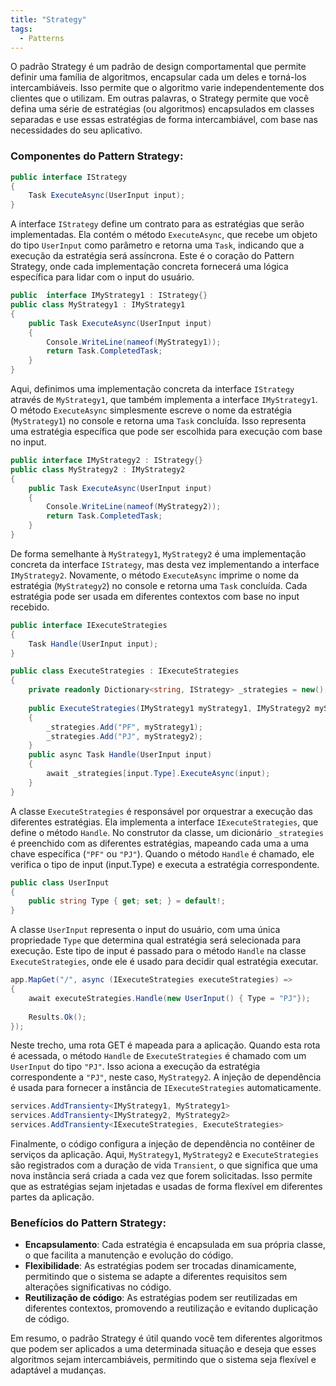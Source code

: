 ```yaml
---
title: "Strategy"
tags:
  - Patterns
---
```


O padrão Strategy é um padrão de design comportamental que permite definir uma família de algoritmos, encapsular cada um deles e torná-los intercambiáveis. Isso permite que o algoritmo varie independentemente dos clientes que o utilizam. Em outras palavras, o Strategy permite que você defina uma série de estratégias (ou algoritmos) encapsulados em classes separadas e use essas estratégias de forma intercambiável, com base nas necessidades do seu aplicativo.

### Componentes do Pattern Strategy:

```csharp
public interface IStrategy  
{  
    Task ExecuteAsync(UserInput input);  
}
```
A interface `IStrategy` define um contrato para as estratégias que serão implementadas. Ela contém o método `ExecuteAsync`, que recebe um objeto do tipo `UserInput` como parâmetro e retorna uma `Task`, indicando que a execução da estratégia será assíncrona. Este é o coração do Pattern Strategy, onde cada implementação concreta fornecerá uma lógica específica para lidar com o input do usuário.


```csharp
public  interface IMyStrategy1 : IStrategy{}
public class MyStrategy1 : IMyStrategy1  
{  
    public Task ExecuteAsync(UserInput input)  
    {        
	    Console.WriteLine(nameof(MyStrategy1));  
        return Task.CompletedTask;  
    }
}
```
Aqui, definimos uma implementação concreta da interface `IStrategy` através de `MyStrategy1`, que também implementa a interface `IMyStrategy1`. O método `ExecuteAsync` simplesmente escreve o nome da estratégia (`MyStrategy1`) no console e retorna uma `Task` concluída. Isso representa uma estratégia específica que pode ser escolhida para execução com base no input.

```csharp
public interface IMyStrategy2 : IStrategy{}
public class MyStrategy2 : IMyStrategy2  
{  
    public Task ExecuteAsync(UserInput input)  
    {        
	    Console.WriteLine(nameof(MyStrategy2));  
        return Task.CompletedTask;  
    }
}
```
De forma semelhante à `MyStrategy1`, `MyStrategy2` é uma implementação concreta da interface `IStrategy`, mas desta vez implementando a interface `IMyStrategy2`. Novamente, o método `ExecuteAsync` imprime o nome da estratégia (`MyStrategy2`) no console e retorna uma `Task` concluída. Cada estratégia pode ser usada em diferentes contextos com base no input recebido.

```csharp
public interface IExecuteStrategies  
{  
    Task Handle(UserInput input);  
}

public class ExecuteStrategies : IExecuteStrategies  
{  
    private readonly Dictionary<string, IStrategy> _strategies = new();  
    
    public ExecuteStrategies(IMyStrategy1 myStrategy1, IMyStrategy2 myStrategy2)  
    {        
	    _strategies.Add("PF", myStrategy1);  
        _strategies.Add("PJ", myStrategy2);  
    }    
    public async Task Handle(UserInput input)  
    {        
	    await _strategies[input.Type].ExecuteAsync(input);  
    }
}  
```
A classe `ExecuteStrategies` é responsável por orquestrar a execução das diferentes estratégias. Ela implementa a interface `IExecuteStrategies`, que define o método `Handle`. No construtor da classe, um dicionário `_strategies` é preenchido com as diferentes estratégias, mapeando cada uma a uma chave específica (`"PF"` ou `"PJ"`). Quando o método `Handle` é chamado, ele verifica o tipo de input (input.Type) e executa a estratégia correspondente.

```csharp
public class UserInput  
{  
    public string Type { get; set; } = default!;  
}
```
A classe `UserInput` representa o input do usuário, com uma única propriedade `Type` que determina qual estratégia será selecionada para execução. Este tipo de input é passado para o método `Handle` na classe `ExecuteStrategies`, onde ele é usado para decidir qual estratégia executar.

```csharp
app.MapGet("/", async (IExecuteStrategies executeStrategies) =>  
{  
    await executeStrategies.Handle(new UserInput() { Type = "PJ"});  
  
    Results.Ok();  
});
```
Neste trecho, uma rota GET é mapeada para a aplicação. Quando esta rota é acessada, o método `Handle` de `ExecuteStrategies` é chamado com um `UserInput` do tipo `"PJ"`. Isso aciona a execução da estratégia correspondente a `"PJ"`, neste caso, `MyStrategy2`. A injeção de dependência é usada para fornecer a instância de `IExecuteStrategies` automaticamente.

```csharp
services.AddTransienty<IMyStrategy1, MyStrategy1>
services.AddTransienty<IMyStrategy2, MyStrategy2>
services.AddTransienty<IExecuteStrategies, ExecuteStrategies>
```
Finalmente, o código configura a injeção de dependência no contêiner de serviços da aplicação. Aqui, `MyStrategy1`, `MyStrategy2` e `ExecuteStrategies` são registrados com a duração de vida `Transient`, o que significa que uma nova instância será criada a cada vez que forem solicitadas. Isso permite que as estratégias sejam injetadas e usadas de forma flexível em diferentes partes da aplicação.

### Benefícios do Pattern Strategy:

- **Encapsulamento**: Cada estratégia é encapsulada em sua própria classe, o que facilita a manutenção e evolução do código.
- **Flexibilidade**: As estratégias podem ser trocadas dinamicamente, permitindo que o sistema se adapte a diferentes requisitos sem alterações significativas no código.
- **Reutilização de código**: As estratégias podem ser reutilizadas em diferentes contextos, promovendo a reutilização e evitando duplicação de código.

Em resumo, o padrão Strategy é útil quando você tem diferentes algoritmos que podem ser aplicados a uma determinada situação e deseja que esses algoritmos sejam intercambiáveis, permitindo que o sistema seja flexível e adaptável a mudanças.